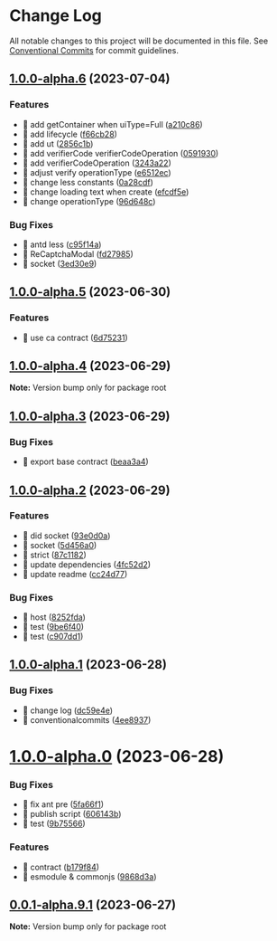 # Change Log

All notable changes to this project will be documented in this file.
See [Conventional Commits](https://conventionalcommits.org) for commit guidelines.

## [1.0.0-alpha.6](https://github.com/Portkey-Wallet/portkey-web/compare/v1.0.0-alpha.5...v1.0.0-alpha.6) (2023-07-04)

### Features

- 🎸 add getContainer when uiType=Full ([a210c86](https://github.com/Portkey-Wallet/portkey-web/commit/a210c863c3b86fbeb0614def9600409642da8476))
- 🎸 add lifecycle ([f66cb28](https://github.com/Portkey-Wallet/portkey-web/commit/f66cb28ac024c887c997f11eb707f6776e93f5d3))
- 🎸 add ut ([2856c1b](https://github.com/Portkey-Wallet/portkey-web/commit/2856c1b97445775c4de0a639c64bf6d584305983))
- 🎸 add verifierCode verifierCodeOperation ([0591930](https://github.com/Portkey-Wallet/portkey-web/commit/05919308c650483551c6b03077079301f9d76dd4))
- 🎸 add verifierCodeOperation ([3243a22](https://github.com/Portkey-Wallet/portkey-web/commit/3243a225002a226af897ce1d705ed5eba5a4cc81))
- 🎸 adjust verify operationType ([e6512ec](https://github.com/Portkey-Wallet/portkey-web/commit/e6512ec436946100b4e2359b3efa3650e54632d5))
- 🎸 change less constants ([0a28cdf](https://github.com/Portkey-Wallet/portkey-web/commit/0a28cdfc24cbf10faf23aa3504baeafc8fec3f00))
- 🎸 change loading text when create ([efcdf5e](https://github.com/Portkey-Wallet/portkey-web/commit/efcdf5eb063425834df2e64083a1785b40add688))
- 🎸 change operationType ([96d648c](https://github.com/Portkey-Wallet/portkey-web/commit/96d648cc58778c2f7057dcc9f2d232e71a63858a))

### Bug Fixes

- 🐛 antd less ([c95f14a](https://github.com/Portkey-Wallet/portkey-web/commit/c95f14a9dd8d57228a940e4f01366c7f29543d38))
- 🐛 ReCaptchaModal ([fd27985](https://github.com/Portkey-Wallet/portkey-web/commit/fd279859ea19816f82cbde12ed39546ff2c00d95))
- 🐛 socket ([3ed30e9](https://github.com/Portkey-Wallet/portkey-web/commit/3ed30e9f41de39a95f947c28f358de9320574f67))

## [1.0.0-alpha.5](https://github.com/Portkey-Wallet/portkey-web/compare/v1.0.0-alpha.4...v1.0.0-alpha.5) (2023-06-30)

### Features

- 🎸 use ca contract ([6d75231](https://github.com/Portkey-Wallet/portkey-web/commit/6d75231a1ccae515b982be003a4a33b0462fc560))

## [1.0.0-alpha.4](https://github.com/Portkey-Wallet/portkey-web/compare/v1.0.0-alpha.3...v1.0.0-alpha.4) (2023-06-29)

**Note:** Version bump only for package root

## [1.0.0-alpha.3](https://github.com/Portkey-Wallet/portkey-web/compare/v1.0.0-alpha.2...v1.0.0-alpha.3) (2023-06-29)

### Bug Fixes

- 🐛 export base contract ([beaa3a4](https://github.com/Portkey-Wallet/portkey-web/commit/beaa3a4f191e98d7f932b290442e712d42e016f9))

## [1.0.0-alpha.2](https://github.com/Portkey-Wallet/portkey-web/compare/v1.0.0-alpha.1...v1.0.0-alpha.2) (2023-06-29)

### Features

- 🎸 did socket ([93e0d0a](https://github.com/Portkey-Wallet/portkey-web/commit/93e0d0a3d3a52cbafc33e1cf73ee5d31274e849f))
- 🎸 socket ([5d456a0](https://github.com/Portkey-Wallet/portkey-web/commit/5d456a0aa157c5e307b55b9ae0e6fc10be337590))
- 🎸 strict ([87c1182](https://github.com/Portkey-Wallet/portkey-web/commit/87c1182aebfd7f492bb9c93e2a0241da54f3c536))
- 🎸 update dependencies ([4fc52d2](https://github.com/Portkey-Wallet/portkey-web/commit/4fc52d287ae65805f75ceaf4c5be31631d617f34))
- 🎸 update readme ([cc24d77](https://github.com/Portkey-Wallet/portkey-web/commit/cc24d779371ee44fd3e73f16c9bb3ae37368393b))

### Bug Fixes

- 🐛 host ([8252fda](https://github.com/Portkey-Wallet/portkey-web/commit/8252fda775f9e0a11a50184c6a6c08be9a17b822))
- 🐛 test ([9be6f40](https://github.com/Portkey-Wallet/portkey-web/commit/9be6f40571361a092ec2e444b9cb03d84fed719a))
- 🐛 test ([c907dd1](https://github.com/Portkey-Wallet/portkey-web/commit/c907dd1f2b00d1a6b41ef315c5a6c203f40af79f))

## [1.0.0-alpha.1](https://github.com/Portkey-Wallet/portkey-web/compare/v1.0.0-alpha.0...v1.0.0-alpha.1) (2023-06-28)

### Bug Fixes

- 🐛 change log ([dc59e4e](https://github.com/Portkey-Wallet/portkey-web/commit/dc59e4ed116efcd75b4c021580cdd88c0a045d45))
- 🐛 conventionalcommits ([4ee8937](https://github.com/Portkey-Wallet/portkey-web/commit/4ee89379b53a7745105ac2483936ece280ff2e5b))

# [1.0.0-alpha.0](https://github.com/Portkey-Wallet/portkey-web/compare/v0.0.1-alpha.9.1...v1.0.0-alpha.0) (2023-06-28)

### Bug Fixes

- 🐛 fix ant pre ([5fa66f1](https://github.com/Portkey-Wallet/portkey-web/commits/5fa66f163689fb55a69473cb5dad024018ae177a))
- 🐛 publish script ([606143b](https://github.com/Portkey-Wallet/portkey-web/commits/606143bf6da724b90917d1aee45929dddca1c3f6))
- 🐛 test ([9b75566](https://github.com/Portkey-Wallet/portkey-web/commits/9b755663830ddba3f8c1c784beadc57a1ca0345d))

### Features

- 🎸 contract ([b179f84](https://github.com/Portkey-Wallet/portkey-web/commits/b179f84d4b0d7572c53fa5d6e36c31d3efd04891))
- 🎸 esmodule & commonjs ([9868d3a](https://github.com/Portkey-Wallet/portkey-web/commits/9868d3ab692fb2b278ec17ffb95a841a660eb5c4))

## [0.0.1-alpha.9.1](https://github.com/Portkey-Wallet/portkey-web/compare/v0.0.1-alpha.9.0...v0.0.1-alpha.9.1) (2023-06-27)

**Note:** Version bump only for package root
